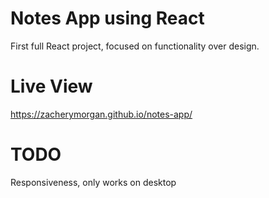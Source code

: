 # Notes App using React

First full React project, focused on functionality over design.

# Live View

https://zacherymorgan.github.io/notes-app/

# TODO

Responsiveness, only works on desktop
